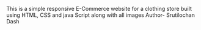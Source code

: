 This is a simple responsive E-Commerce website for a clothing store built using HTML, CSS and java Script along with all images
Author- Srutilochan Dash
